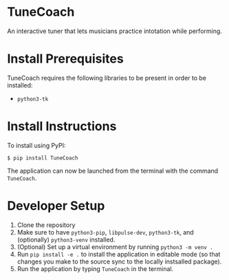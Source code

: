 # TuneCoach
An interactive tuner that lets musicians practice intotation while performing.

# Install Prerequisites
TuneCoach requires the following libraries to be present in order to be installed:
* ```python3-tk```

# Install Instructions
To install using PyPI:
```
$ pip install TuneCoach
``` 

The application can now be launched from the terminal with the command ```TuneCoach```.
# Developer Setup

1. Clone the repository
2. Make sure to have ```python3-pip```, ```libpulse-dev```, ```python3-tk```, and (optionally) ```python3-venv``` installed. 
3. (Optional) Set up a virtual environment by running ```python3 -m venv .```
4. Run ```pip install -e .``` to install the application in editable mode (so that changes you make to the source sync to the locally instsalled package).
5. Run the application by typing ```TuneCoach``` in the terminal.  